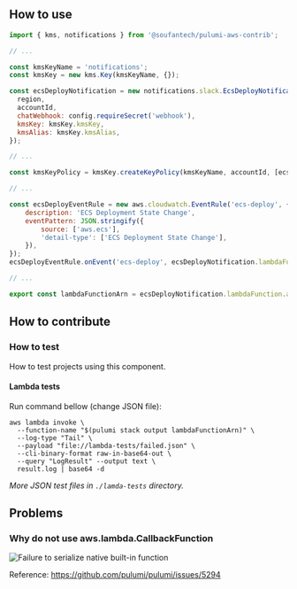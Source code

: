 How to use
----------

```javascript
import { kms, notifications } from '@soufantech/pulumi-aws-contrib';

// ...

const kmsKeyName = 'notifications';
const kmsKey = new kms.Key(kmsKeyName, {});

const ecsDeployNotification = new notifications.slack.EcsDeployNotification('ecs-deploy-notifications', {
  region,
  accountId,
  chatWebhook: config.requireSecret('webhook'),
  kmsKey: kmsKey.kmsKey,
  kmsAlias: kmsKey.kmsAlias,
});

// ...

const kmsKeyPolicy = kmsKey.createKeyPolicy(kmsKeyName, accountId, [ecsDeployNotification.role.arn]);

// ...

const ecsDeployEventRule = new aws.cloudwatch.EventRule('ecs-deploy', {
    description: 'ECS Deployment State Change',
    eventPattern: JSON.stringify({
        source: ['aws.ecs'],
        'detail-type': ['ECS Deployment State Change'],
    }),
});
ecsDeployEventRule.onEvent('ecs-deploy', ecsDeployNotification.lambdaFunction);

// ...

export const lambdaFunctionArn = ecsDeployNotification.lambdaFunction.arn;
```

How to contribute
-----------------

### How to test

How to test projects using this component.

#### Lambda tests

Run command bellow (change JSON file):

```shell
aws lambda invoke \
  --function-name "$(pulumi stack output lambdaFunctionArn)" \
  --log-type "Tail" \
  --payload "file://lambda-tests/failed.json" \
  --cli-binary-format raw-in-base64-out \
  --query "LogResult" --output text \
  result.log | base64 -d
```

*More JSON test files in `./lamda-tests` directory.*

Problems
--------

### Why do not use aws.lambda.CallbackFunction

![Failure to serialize native built-in function](docs/aws-lambda-callbackfunction.png)

Reference: https://github.com/pulumi/pulumi/issues/5294
